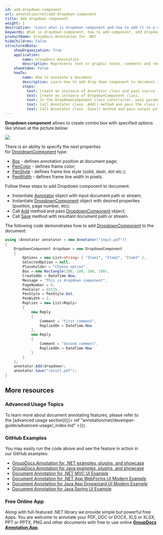```yaml
---
id: add-dropdown-component
url: annotation/net/add-dropdown-component
title: Add dropdown component
weight: 1
description: "Learn what is dropdown component and how to add it to a document programmatically using GroupDocs.Annotation for .NET."
keywords: What is dropdown component, how to add component, add dropdown component
productName: GroupDocs.Annotation for .NET
hideChildren: False
structuredData:
    showOrganization: True
    application:    
        name: GroupDocs Annotation
        description: Represents text or graphic notes, comments and remarks attached to a specific part of the content of the document using C#
    showVideo: False
    howTo:
        name: How to annotate a document
        description: Learn how to add drop down component to document step by step
        steps:
          text: Create an instance of Annotator class and pass source file path as a constructor parameter. You may specify absolute or relative file path as per your requirements. 
          text: Create an instance of DropdownComponent class.
          text: In the DropdownComponent class constructor, pass parameters.
          text: Call Annotator class .Add() method and pass the class name DropdownComponent.
          text: Call Annotator class .Save() method and pass output path file.
---
```

**Dropdown component** allows to create combo box with specified options like shown at the picture below: 

![](annotation/net/images/add-dropdown-component.png)

There is an ability to specify the next properties for [DropdownComponent](https://apireference.groupdocs.com/net/annotation/groupdocs.annotation.models.formatspecificcomponents.pdf/dropdowncomponent) type:

*   [Box](https://apireference.groupdocs.com/annotation/net/groupdocs.annotation.models.formatspecificcomponents.pdf/dropdowncomponent/properties/box) - defines annotation position at document page;
*   [PenColor](https://apireference.groupdocs.com/annotation/net/groupdocs.annotation.models.formatspecificcomponents.pdf/dropdowncomponent/properties/pencolor) - defines frame color;
*   [PenStyle](https://apireference.groupdocs.com/annotation/net/groupdocs.annotation.models.formatspecificcomponents.pdf/dropdowncomponent/properties/penstyle) - defines frame line style (solid, dash, dot etc.);
*   [PenWidth](https://apireference.groupdocs.com/annotation/net/groupdocs.annotation.models.formatspecificcomponents.pdf/dropdowncomponent/properties/penwidth) - defines frame line width in pixels.

Follow these steps to add Dropdown component to document:

*   Instantiate [Annotator](https://apireference.groupdocs.com/net/annotation/groupdocs.annotation/annotator) object with input document path or stream;
*   Instantiate [DropdownComponent](https://apireference.groupdocs.com/net/annotation/groupdocs.annotation.models.formatspecificcomponents.pdf/dropdowncomponent) object with desired properties (position, page number, etc);
*   Call [Add](https://apireference.groupdocs.com/net/annotation/groupdocs.annotation/annotator/methods/add) method and pass [DropdownComponent](https://apireference.groupdocs.com/net/annotation/groupdocs.annotation.models.formatspecificcomponents.pdf/dropdowncomponent) object;
*   Call [Save](https://apireference.groupdocs.com/net/annotation/groupdocs.annotation/annotator/methods/save/index) method with resultant document path or stream.

The following code demonstrates how to add [DropdownComponent](https://apireference.groupdocs.com/net/annotation/groupdocs.annotation.models.formatspecificcomponents.pdf/dropdowncomponent) to the document:

```csharp
using (Annotator annotator = new Annotator("input.pdf"))
{
	DropdownComponent dropdown = new DropdownComponent
    {
        Options = new List<string> { "Item1", "Item2", "Item3" },
        SelectedOption = null,
        Placeholder = "Choose option",
        Box = new Rectangle(100, 100, 100, 100),
        CreatedOn = DateTime.Now,
        Message = "This is dropdown component",
        PageNumber = 0,
        PenColor = 65535,
        PenStyle = PenStyle.Dot,
        PenWidth = 3,
        Replies = new List<Reply>
        {
            new Reply
            {
                Comment = "First comment",
                RepliedOn = DateTime.Now
            },
            new Reply
            {
                Comment = "Second comment",
                RepliedOn = DateTime.Now
            }
        }
    };
    annotator.Add(dropdown);
    annotator.Save("result.pdf");
}
```

## More resources
### Advanced Usage Topics
To learn more about document annotating features, please refer to the [advanced usage section]({{< ref "annotation/net/developer-guide/advanced-usage/_index.md" >}}).

### GitHub Examples
You may easily run the code above and see the feature in action in our GitHub examples:

*   [GroupDocs.Annotation for .NET examples, plugins, and showcase](https://github.com/groupdocs-annotation/GroupDocs.Annotation-for-.NET)
*   [GroupDocs.Annotation for Java examples, plugins, and showcase](https://github.com/groupdocs-annotation/GroupDocs.Annotation-for-Java)
*   [Document Annotation for .NET MVC UI Example](https://github.com/groupdocs-annotation/GroupDocs.Annotation-for-.NET-MVC)
*   [Document Annotation for .NET App WebForms UI Modern Example](https://github.com/groupdocs-annotation/GroupDocs.Annotation-for-.NET-WebForms)
*   [Document Annotation for Java App Dropwizard UI Modern Example](https://github.com/groupdocs-annotation/GroupDocs.Annotation-for-Java-Dropwizard)
*   [Document Annotation for Java Spring UI Example](https://github.com/groupdocs-annotation/GroupDocs.Annotation-for-Java-Spring)
    

### Free Online App
Along with full-featured .NET library we provide simple but powerful free Apps.
You are welcome to annotate your PDF, DOC or DOCX, XLS or XLSX, PPT or PPTX, PNG and other documents with free to use online **[GroupDocs Annotation App](https://products.groupdocs.app/annotation)**.
